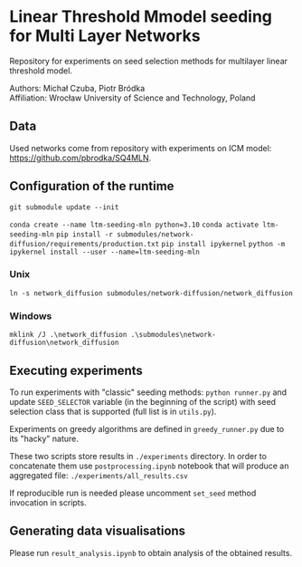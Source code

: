 # Linear Threshold Mmodel seeding for Multi Layer Networks

Repository for experiments on seed selection methods for multilayer linear 
threshold model.

Authors: Michał Czuba, Piotr Bródka  
Affiliation: Wrocław University of Science and Technology, Poland

## Data

Used networks come from repository with experiments on ICM model: 
https://github.com/pbrodka/SQ4MLN.

## Configuration of the runtime

`git submodule update --init`

`conda create --name ltm-seeding-mln python=3.10`
`conda activate ltm-seeding-mln`
`pip install -r submodules/network-diffusion/requirements/production.txt`
`pip install ipykernel`
`python -m ipykernel install --user --name=ltm-seeding-mln`

### Unix

`ln -s network_diffusion submodules/network-diffusion/network_diffusion`

### Windows

`mklink /J .\network_diffusion .\submodules\network-diffusion\network_diffusion`


## Executing experiments

To run experiments with "classic" seeding methods: `python runner.py` and update
`SEED_SELECTOR` variable (in the beginning of the script) with seed selection
class that is supported (full list is in `utils.py`).  

Experiments on greedy algorithms are defined in `greedy_runner.py` due to its
"hacky" nature.

These two scripts store results in `./experiments` directory. In order to
concatenate them use `postprocessing.ipynb` notebook that will produce an 
aggregated file: `./experiments/all_results.csv`

If reproducible run is needed please uncomment `set_seed` method invocation in
scripts.

## Generating data visualisations

Please run `result_analysis.ipynb` to obtain analysis of the obtained results.
